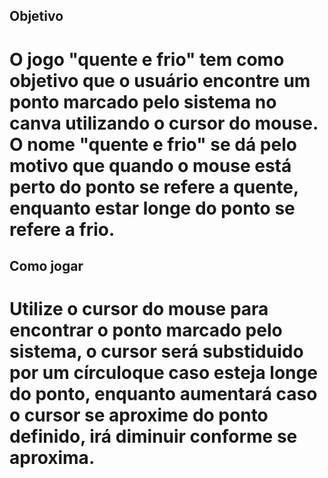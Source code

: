 <h2> Objetivo

<h1>O jogo "quente e frio" tem como objetivo que o usuário encontre um ponto marcado pelo sistema no canva utilizando o cursor do mouse. O nome "quente e frio" se dá pelo motivo que quando o mouse está perto do ponto se refere a quente, enquanto estar longe do ponto se refere a frio.

<h2> Como jogar

<h1> Utilize o cursor do mouse para encontrar o ponto marcado pelo sistema, o cursor será substiduido por um círculoque caso esteja longe do ponto, enquanto aumentará caso o cursor se aproxime do ponto definido, irá diminuir conforme se aproxima.
